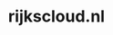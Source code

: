 ---
layout: post
title:  "rijkscloud.nl"
internal_url:  "/dutchgov/rijkscloud.nl.html"
subdomains_count: 557
all_subdomains_count: 761
urls_count: 150
ssl_rank: 0
http_rank: 60
url_link: /data/rijkscloud.nl/urls.txt
all_subdomains_link: /data/rijkscloud.nl/all_subdomains.txt
subdomains_link: /data/rijkscloud.nl/subdomains.txt
categories: dutchgov
---